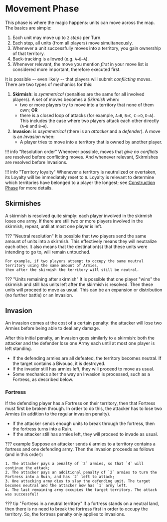 # Movement Phase

This phase is where the magic happens: units can move across the map. The basics are simple:

1. Each unit may move up to `2` _steps_ per Turn.
2. Each step, all units (from all players) move simultaneously.
3. Whenever a unit successfully moves into a territory, you gain ownership of that territory.
4. Back-tracking is allowed (e.g. `A→B→A`).
5. Whenever relevant, the move you mention _first_ in your move list is considered more important, therefore executed first.

It is possible -- even likely -- that players will submit _conflicting_ moves. There are two types of mechanics for this:

1. **Skirmish**: is _symmetrical_ (penalties are the same for all involved players). A set of moves becomes a *Skirmish* when:
    - two or more players try to move into a territory that none of them own; **OR**
    - there is a closed loop of attacks (for example, `A→B`, `B→C`, `C->D`, `D→A`).
      This includes the case where two players attack each other directly (`A→B` and `B→A`).
2. **Invasion**: is _asymmetrical_ (there is an _attacker_ and a _defender_). A move is an *Invasion* when:
    - A player tries to move into a territory that is owned by another player.

!!! info "Resolution order"
    Whenever possible, moves that *give no conflicts* are resolved before conflicting moves.
And whenever relevant, Skirmishes are resolved before Invasions.

!!! info "Territory loyalty"
    Whenever a territory is neutralized or overtaken, its Loyalty will be immediately reset to `0`.
    Loyalty is relevant to determine which territories have belonged to a player the longest; see [Construction Phase](2_construction.md) for more details.

## Skirmishes
A skirmish is resolved quite simply: each player involved in the skirmish loses one army.
If there are still two or more players involved in the skirmish, repeat, until at most one player is left.

??? "Neutral resolution"
    It is possible that two players send the same amount of units into a skirmish.
    This effectively means they will neutralize each other. It also means that the destination(s) that these units were intending to go to, will remain untouched.

    For example, if two players attempt to occupy the same neutral territory using the same amount of Armies,
    then after the skirmish the territory will still be neutral.

??? "Units remaining after skirmish"
    It is possible that one player "wins" the skirmish and still has units left after the skirmish is resolved. 
    Then these units will proceed to move as usual. This can be an expansion or distribution (no further battle) or an Invasion.

## Invasion
An invasion comes at the cost of a certain penalty: the attacker will lose two Armies before being able to deal any damage.

After this initial penalty, an Invasion goes similarly to a skirmish: both the attacker and the defender lose one Army each until at most one player is left standing.

* If the defending armies are all defeated, the territory becomes neutral. If the target contains a Bivouac, it is destroyed.
* If the invader still has armies left, they will proceed to move as usual.
* Some mechanics alter the way an Invasion is processed, such as a Fortress, as described below.

### Fortress

If the defending player has a Fortress on their territory, then that Fortress must first be broken through. In order to do this,
the attacker has to lose two Armies (in addition to the regular invasion penalty).

* If the attacker sends enough units to break through the fortress, then the fortress turns into a Ruin.
* If the attacker still has armies left, they will proceed to invade as usual.

??? example
    Suppose an attacker sends `6` armies to a territory contains a fortress and one defending army. Then the invasion proceeds as follows (and in this order):
    
    1. The attacker pays a penalty of `2` armies, so that `4` will continue the attack;
    2. The attacker pays an additional penalty of `2` armies to turn the Fortress into a Ruin, and has `2` left to attack;
    3. One attacking army dies to slay the defending unit. The target becomes neutral and the attacker now has `1` army left.
    4. The last remaining army occupies the target territory. The attack was successful!

??? tip "Fortress in a neutral territory"
    If a fortress stands on a neutral land, then there is no need to break the fortress first in order to occupy the territory.
    So, the fortress penalty only applies to invasions.